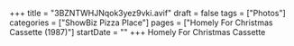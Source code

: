 +++
title = "3BZNTWHJNqok3yez9vki.avif"
draft = false
tags = ["Photos"]
categories = ["ShowBiz Pizza Place"]
pages = ["Homely For Christmas Cassette (1987)"]
startDate = ""
+++
Homely For Christmas Cassette
